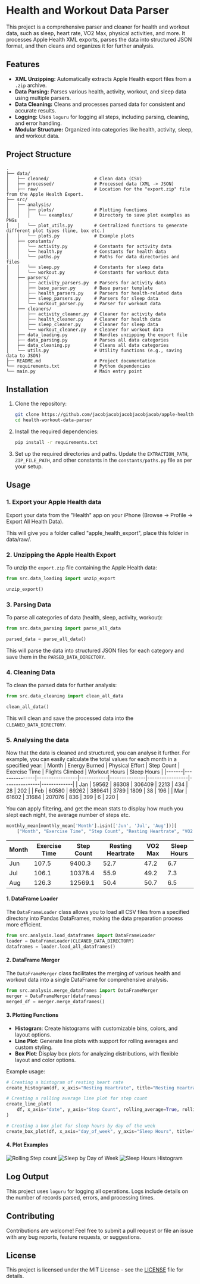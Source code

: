 
# Health and Workout Data Parser

This project is a comprehensive parser and cleaner for health and workout data, such as sleep, heart rate, VO2 Max, physical activities, and more. It processes Apple Health XML exports, parses the data into structured JSON format, and then cleans and organizes it for further analysis.

## Features

- **XML Unzipping:** Automatically extracts Apple Health export files from a `.zip` archive.
- **Data Parsing:** Parses various health, activity, workout, and sleep data using multiple parsers.
- **Data Cleaning:** Cleans and processes parsed data for consistent and accurate results.
- **Logging:** Uses `loguru` for logging all steps, including parsing, cleaning, and error handling.
- **Modular Structure:** Organized into categories like health, activity, sleep, and workout data.

## Project Structure


```
.
├── data/
│   ├── cleaned/                 # Clean data (CSV)
│   ├── processed/               # Processed data (XML -> JSON)
│   ├── raw/                     # Location for the "export.zip" file from the Apple Health Export.  
├── src/
│   ├── analysis/
│   │   ├── plots/               # Plotting functions
│   │   │   └── examples/        # Directory to save plot examples as PNGs
│   │   └── plot_utils.py        # Centralized functions to generate different plot types (line, box etc.) 
│   │   └── plots.py             # Example plots 
│   ├── constants/
│   │   └── activity.py          # Constants for activity data
│   │   └── health.py            # Constants for health data
│   │   └── paths.py             # Paths for data directories and files
│   │   └── sleep.py             # Constants for sleep data
│   │   └── workout.py           # Constants for workout data
│   ├── parsers/
│   │   ├── activity_parsers.py  # Parsers for activity data
│   │   ├── base_parser.py       # Base parser template
│   │   ├── health_parsers.py    # Parsers for health-related data
│   │   ├── sleep_parsers.py     # Parsers for sleep data
│   │   └── workout_parser.py    # Parser for workout data
│   ├── cleaners/
│   │   ├── activity_cleaner.py  # Cleaner for activity data
│   │   ├── health_cleaner.py    # Cleaner for health data
│   │   ├── sleep_cleaner.py     # Cleaner for sleep data
│   │   └── workout_cleaner.py   # Cleaner for workout data
│   ├── data_loading.py          # Handles unzipping the export file
│   ├── data_parsing.py          # Parses all data categories
│   ├── data_cleaning.py         # Cleans all data categories
│   └── utils.py                 # Utility functions (e.g., saving data to JSON)
├── README.md                    # Project documentation
└── requirements.txt             # Python dependencies
└── main.py                      # Main entry point
```

## Installation

1. Clone the repository:
    ```bash
    git clone https://github.com/jacobjacobjacobjacobjacob/apple-health-data-parser.git
    cd health-workout-data-parser
    ```

2. Install the required dependencies:
    ```bash
    pip install -r requirements.txt
    ```

3. Set up the required directories and paths. Update the `EXTRACTION_PATH`, `ZIP_FILE_PATH`, and other constants in the `constants/paths.py` file as per your setup.

## Usage
### 1. Export your Apple Health data
 Export your data from the "Health" app on your iPhone (Browse -> Profile -> Export All Health Data). 

 This will give you a folder called "apple_health_export", place this folder in data/raw/.

### 2. Unzipping the Apple Health Export
To unzip the `export.zip` file containing the Apple Health data:

```python
from src.data_loading import unzip_export

unzip_export()
```

### 3. Parsing Data
To parse all categories of data (health, sleep, activity, workout):

```python
from src.data_parsing import parse_all_data

parsed_data = parse_all_data()
```

This will parse the data into structured JSON files for each category and save them in the `PARSED_DATA_DIRECTORY`.

### 4. Cleaning Data
To clean the parsed data for further analysis:

```python
from src.data_cleaning import clean_all_data

clean_all_data()
```

This will clean and save the processed data into the `CLEANED_DATA_DIRECTORY`.

### 5. Analysing the data
Now that the data is cleaned and structured, you can analyse it further. For example, you can easily calculate the total values for each month in a specified year:
| Month | Energy Burned | Physical Effort | Step Count | Exercise Time | Flights Climbed | Workout Hours | Sleep Hours |
|-------|---------------|-----------------|------------|---------------|-----------------|---------------|-------------|
| Jan   | 59562         | 86308           | 306409     | 2213           | 434             | 28             | 202         |
| Feb   | 60580         | 69262           | 389641     | 3789           | 1809             | 38             | 196         |
| Mar   | 61602         | 31684           | 207076     | 836           | 399             | 6             | 220         |

You can apply filtering, and get the mean stats to display how much you slept each night, the average number of steps etc.
```python
monthly_mean[monthly_mean['Month'].isin(['Jun', 'Jul', 'Aug'])][
    ["Month", "Exercise Time", "Step Count", "Resting Heartrate", "VO2 Max", "Sleep Hours"]]
```
| Month | Exercise Time | Step Count | Resting Heartrate | VO2 Max | Sleep Hours |
|-------|---------------|------------|-------------------|---------|-------------|
| Jun   | 107.5         | 9400.3     | 52.7              | 47.2    | 6.7         |
| Jul   | 106.1         | 10378.4    | 55.9              | 49.2    | 7.3         |
| Aug   | 126.3         | 12569.1    | 50.4              | 50.7    | 6.5         |



#### 1. DataFrame Loader
The `DataFrameLoader` class allows you to load all CSV files from a specified directory into Pandas DataFrames, making the data preparation process more efficient.

```python
from src.analysis.load_dataframes import DataFrameLoader
loader = DataFrameLoader(CLEANED_DATA_DIRECTORY)
dataframes = loader.load_all_dataframes()
```

#### 2. DataFrame Merger
The `DataFrameMerger` class facilitates the merging of various health and workout data into a single DataFrame for comprehensive analysis.

```python
from src.analysis.merge_dataframes import DataFrameMerger
merger = DataFrameMerger(dataframes)
merged_df = merger.merge_dataframes()
```
#### 3. Plotting Functions
- **Histogram**: Create histograms with customizable bins, colors, and layout options.
- **Line Plot**: Generate line plots with support for rolling averages and custom styling.
- **Box Plot**: Display box plots for analyzing distributions, with flexible layout and color options.

Example usage:
```python
# Creating a histogram of resting heart rate
create_histogram(df, x_axis="Resting Heartrate", title="Resting Heartrate Distribution")

# Creating a rolling average line plot for step count
create_line_plot(
    df, x_axis="date", y_axis="Step Count", rolling_average=True, rolling_window_days=14
)

# Creating a box plot for sleep hours by day of the week
create_box_plot(df, x_axis="day_of_week", y_axis="Sleep Hours", title="Sleep Hours by Day")
```

#### 4. Plot Examples
![Rolling Step count](src/analysis/plots/examples/rolling_step_count.png)
![Sleep by Day of Week](src/analysis/plots/examples/sleep_by_day_of_week.png)
![Sleep Hours Histogram](src/analysis/plots/examples/sleep_hours_histogram.png)





## Log Output
This project uses `loguru` for logging all operations. Logs include details on the number of records parsed, errors, and processing times.

## Contributing

Contributions are welcome! Feel free to submit a pull request or file an issue with any bug reports, feature requests, or suggestions.

## License

This project is licensed under the MIT License - see the [LICENSE](LICENSE) file for details.
